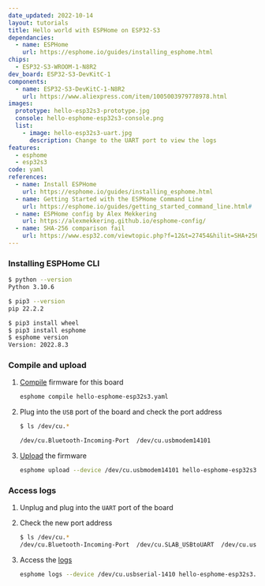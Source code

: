 ```yaml
---
date_updated: 2022-10-14
layout: tutorials
title: Hello world with ESPHome on ESP32-S3
dependancies:
  - name: ESPHome
    url: https://esphome.io/guides/installing_esphome.html
chips:
  - ESP32-S3-WROOM-1-N8R2
dev_board: ESP32-S3-DevKitC-1
components:
  - name: ESP32-S3-DevKitC-1-N8R2
    url: https://www.aliexpress.com/item/1005003979778978.html
images:
  prototype: hello-esp32s3-prototype.jpg
  console: hello-esphome-esp32s3-console.png
  list:
    - image: hello-esp32s3-uart.jpg
      description: Change to the UART port to view the logs
features:
  - esphome
  - esp32s3
code: yaml
references:
  - name: Install ESPHome
    url: https://esphome.io/guides/installing_esphome.html
  - name: Getting Started with the ESPHome Command Line
    url: https://esphome.io/guides/getting_started_command_line.html#
  - name: ESPHome config by Alex Mekkering
    url: https://alexmekkering.github.io/esphome-config/
  - name: SHA-256 comparison fail
    url: https://www.esp32.com/viewtopic.php?f=12&t=27454&hilit=SHA+256+comparison+failed
---
```


### Installing ESPHome CLI

```sh
$ python --version
Python 3.10.6

$ pip3 --version
pip 22.2.2

$ pip3 install wheel
$ pip3 install esphome
$ esphome version
Version: 2022.8.3
```

### Compile and upload

1. [Compile](https://esphome.io/guides/cli.html#compile-command) firmware for this board

    ```sh
    esphome compile hello-esphome-esp32s3.yaml
    ```
1. Plug into the `USB` port of the board and check the port address

    ```sh
    $ ls /dev/cu.*

    /dev/cu.Bluetooth-Incoming-Port  /dev/cu.usbmodem14101
    ```
1. [Upload](https://esphome.io/guides/cli.html#upload-command) the firmware

    ```sh
    esphome upload --device /dev/cu.usbmodem14101 hello-esphome-esp32s3.yaml
    ```

### Access logs

1. Unplug and plug into the `UART` port of the board
1. Check the new port address

    ```sh
    $ ls /dev/cu.*
    /dev/cu.Bluetooth-Incoming-Port  /dev/cu.SLAB_USBtoUART  /dev/cu.usbserial-1410
    ```
1. Access the [logs](https://esphome.io/guides/cli.html#logs-command)

    ```sh
    esphome logs --device /dev/cu.usbserial-1410 hello-esphome-esp32s3.yaml
    ```
